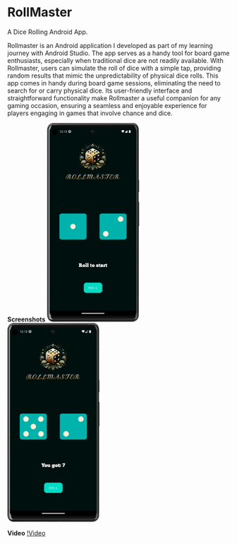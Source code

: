 # RollMaster
A Dice Rolling Android App.

Rollmaster is an Android application I developed as part of my learning journey with Android Studio. The app serves as a handy tool for board game enthusiasts, especially when traditional dice are not readily available. With Rollmaster, users can simulate the roll of dice with a simple tap, providing random results that mimic the unpredictability of physical dice rolls. This app comes in handy during board game sessions, eliminating the need to search for or carry physical dice. Its user-friendly interface and straightforward functionality make Rollmaster a useful companion for any gaming occasion, ensuring a seamless and enjoyable experience for players engaging in games that involve chance and dice.

**Screenshots**
<img src="screenshots/SS1.png" alt="Screenshot 1" height="450">       <img src="screenshots/SS2.png" alt="Screenshot 2" height="450">

**Video**
[!Video](videos)





